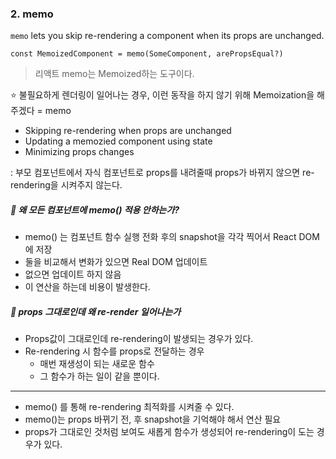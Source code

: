 ### 2. memo

`memo` lets you skip re-rendering a component when its props are unchanged.

```react
const MemoizedComponent = memo(SomeComponent, arePropsEqual?)
```

> 리액트 memo는 Memoized하는 도구이다. 

⭐ 불필요하게 렌더링이 일어나는 경우, 이런 동작을 하지 않기 위해 Memoization을 해주겠다 = memo

* Skipping re-rendering when props are unchanged
* Updating a memozied component using state
* Minimizing props changes

: 부모 컴포넌트에서 자식 컴포넌트로 props를 내려줄때 props가 바뀌지 않으면 re-rendering을 시켜주지 않는다. 

 

##### 🤔 왜 모든 컴포넌트에 memo() 적용 안하는가?

* memo() 는 컴포넌트 함수 실행 전화 후의 snapshot을 각각 찍어서 React DOM에 저장
* 둘을 비교해서 변화가 있으면 Real DOM 업데이트 
* 없으면 업데이트 하지 않음
* 이 연산을 하는데 비용이 발생한다. 



##### 🤔 props 그대로인데 왜 re-render 일어나는가 

* Props값이 그대로인데 re-rendering이 발생되는 경우가 있다. 
* Re-rendering 시 함수를 props로 전달하는 경우 
  * 매번 재생성이 되는 새로운 함수
  * 그 함수가 하는 일이 같을 뿐이다. 



---



* memo() 를 통해 re-rendering 최적화를 시켜줄 수 있다. 
* memo()는 props 바뀌기 전, 후 snapshot을 기억해야 해서 연산 필요
* props가 그대로인 것처럼 보여도 새롭게 함수가 생성되어 re-rendering이 도는 경우가 있다. 
